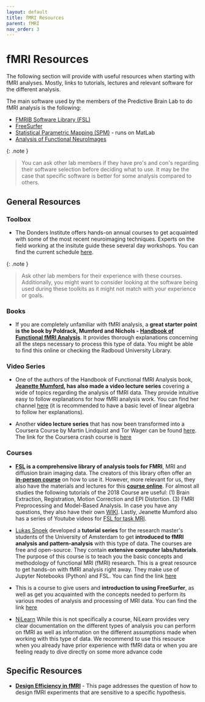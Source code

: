 ```yaml
---
layout: default
title: fMRI Resources
parent: fMRI
nav_order: 3
---
```


# fMRI Resources

The following section will provide with useful resources when starting with fMRI analyses. Mostly, links to tutorials, lectures and relevant software for the different analysis.

The main software used by the members of the Predictive Brain Lab to do fMRI analysis is the following:
* [FMRIB Software Library (FSL)](https://fsl.fmrib.ox.ac.uk/fsl/fslwiki)
* [FreeSurfer](https://surfer.nmr.mgh.harvard.edu/)
* [Statistical Parametric Mapping (SPM)](https://www.fil.ion.ucl.ac.uk/spm/) - runs on MatLab
* [Analysis of Functional NeuroImages](https://afni.nimh.nih.gov/)

{: .note }
> You can ask other lab members if they have pro's and con's regarding their software selection before deciding what to use. It may be the case that specific software is better for some analysis compared to others. 

## General Resources

### Toolbox
 - The Donders Institute offers hands-on annual courses to get acquainted with some of the most recent neuroimaging techniques. Experts on the field working at the insitute guide these several day workshops. 
You can find the current schedule [here](https://www.ru.nl/en/donders-institute/services/donders-toolkits). 

{: .note }
> Ask other lab members for their experience with these courses. Additionally, you might want to consider looking at the software being used during these toolkits as it might not match with your experience or goals.


### Books

- If you are completely unfamiliar with fMRI analysis, a **great starter point is the book by Poldrack, Mumford and Nichols - [Handbook of Functional fMRI Analysis](https://www.cambridge.org/core/books/handbook-of-functional-mri-data-analysis/8EDF966C65811FCCC306F7C916228529)**. It provides thorough explanations concerning all the steps necessary to process this type of data. 
You might be able to find this online or checking the Radboud University Library.

### Video Series 

- One of the authors of the Handbook of Functional fMRI Analysis book, **[Jeanette Mumford](https://jeanettemumford.org/), has also made a video lecture series** covering a wide of topics regarding the analysis of fMRI data. They provide intuitive easy to follow explanations for how fMRI analysis work. You can find her channel [here](https://www.youtube.com/c/mumfordbrainstats/videos) (it is recommended to have a basic level of linear algebra to follow her explanations). 

- Another **video lecture series** that has now been transformed into a Coursera Course by Martin Lindquist and Tor Wager can be found [here](https://www.youtube.com/@principlesoffmri6920). The link for the Coursera crash course is [here](https://www.coursera.org/learn/functional-mri?source=deprecated_spark_cdp)

### Courses 

- **[FSL](https://fsl.fmrib.ox.ac.uk/fsl/fslwiki) is a comprehensive library of analysis tools for FMRI**, MRI and diffusion brain imaging data. The creators of this library often offer an **[in-person course](https://open.win.ox.ac.uk/pages/fslcourse/website/index.html)** on how to use it. However, more relevant for us, they also have the materials and lectures for this **[course online](https://open.win.ox.ac.uk/pages/fslcourse/website/online_materials.html)**. For almost all studies the following tutorials of the 2018 Course are useful: (1) Brain Extraction, Registration, Motion Correction and EPI Distortion. (3) FMRI Preprocessing and Model-Based Analysis.
In case you have any questions, they also have their own [WIKI](https://fsl.fmrib.ox.ac.uk/fsl/fslwiki). Lastly, Jeanette Mumford also has a series of Youtube videos for [FSL for task MRI](https://www.youtube.com/playlist?list=PLB2iAtgpI4YHlH4sno3i3CUjCofI38a-3).

- [Lukas Snoek](https://lukas-snoek.com/) developed a **tutorial series** for the research master's students of the University of Amsterdam to get **introduced to fMRI analysis and pattern-analysis** with this type of data. The courses are free and open-source. They contain **extensive computer labs/tutorials**. The purpose of this course is to teach you the basic concepts and methodology of functional MRI (fMRI) research. This is a great resource to get hands-on with fMRI analysis right away. They make use of Jupyter Notebooks (Python) and FSL. You can find the link [here](https://lukas-snoek.com/NI-edu/index.html)

- This is a course to give users and **introduction to using FreeSurfer**, as well as get you acquainted with the concepts needed to perform its various modes of analysis and processing of MRI data. You can find the link [here](https://surfer.nmr.mgh.harvard.edu/fswiki/Tutorials)

- [NiLearn](https://nilearn.github.io/stable/user_guide.html#user-guide) While this is not specifically a course, NiLearn provides very clear documentation on the different types of analysis you can perform on fMRI as well as information on the different assumptions made when working with this type of data. We recommend to use this resource when you already have prior experience with fMRI data or when you are feeling ready to dive directly on some more advance code

## Specific Resources

- **[Design Efficiency in fMRI](https://imaging.mrc-cbu.cam.ac.uk/imaging/DesignEfficiency)** - This page addresses the question of how to design fMRI experiments that are sensitive to a specific hypothesis. 


